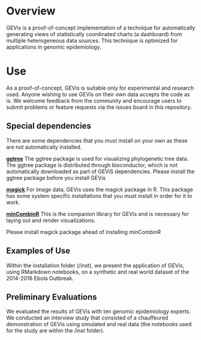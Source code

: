 # Overview
GEVis is a proof-of-concept implementation of a technique for automatically generating views of statistically coordinated charts (a dashboard) from multiple heterogeneous data sources. This technique is optimized for applications in genomic epidemiology.

# Use
As a proof-of-concept, GEVis is suitable only for experimental and research used. Anyone wishing to use GEVis on their own data accepts the code as is. We welcome feedback from the community and encourage users to submit problems or feature requests via the issues board in this repository.

## Special dependencies

There are some dependencies that you must install on your own as these are not automatically installed.

[**ggtree**](https://bioconductor.org/packages/release/bioc/html/ggtree.html) The ggtree package is used for visualizing phylogenetic tree data. The ggtree package is distributed through bioconductor, which is not automatically downloaded as part of GEViS dependencies. Please install the ggtree package before you install GEVis

[**magick**](https://cran.r-project.org/web/packages/magick/vignettes/intro.html) For image data, GEVis uses the magick package in R. This package has some system specific installations that you must install in order for it to work.

[**minCombinR**](https://github.com/amcrisan/minCombinR) This is the companion library for GEVis and is necessary for laying out and render visualizations.

Please install magick package ahead of installing minCombinR


## Examples of Use
Within the installation folder (/inst), we present the application of GEVis, using RMarkdown notebooks, on a synthetic and real world dataset of the 2014-2016 Ebola Outbreak. 

## Preliminary Evaluations
We evaluated the results of GEVis with ten genomic epidemiology experts. We conducted an interview study that consisted of a chauffeured demonstration of GEVis using simulated and real data (the notebooks used for the study are within the /inst folder). 

